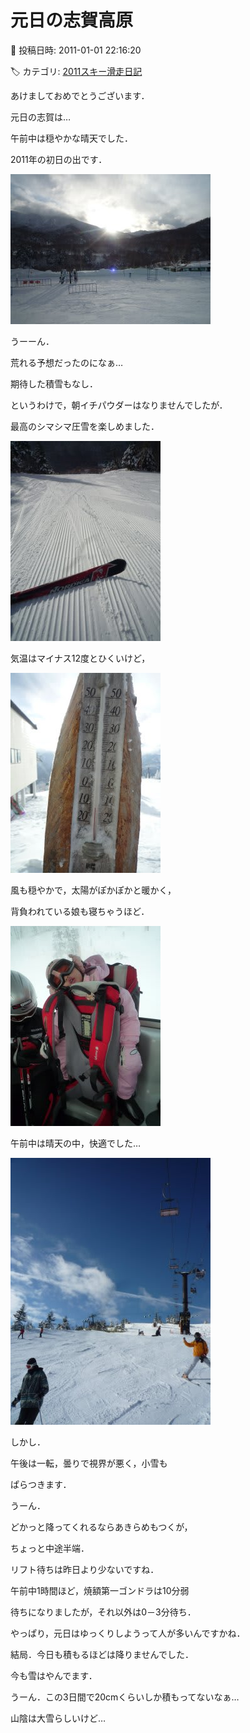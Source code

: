 # 元日の志賀高原

📅 投稿日時: 2011-01-01 22:16:20

🏷️ カテゴリ: [2011スキー滑走日記](ca488c98cfb9169941c3e73770dcefb56.md)

あけましておめでとうございます．





元日の志賀は…


午前中は穏やかな晴天でした．





2011年の初日の出です．




![0b0986d6bb4a3a4c32686419ea8c0d00.jpg](images/0b0986d6bb4a3a4c32686419ea8c0d00.jpg)







うーーん．


荒れる予想だったのになぁ…


期待した積雪もなし．





というわけで，朝イチパウダーはなりませんでしたが．


最高のシマシマ圧雪を楽しめました．




![35714eb060a6f8cfbc8f622a807d0e43.jpg](images/35714eb060a6f8cfbc8f622a807d0e43.jpg)







気温はマイナス12度とひくいけど，




![a8ed7122a5dd47587fce51f26c119ad2.jpg](images/a8ed7122a5dd47587fce51f26c119ad2.jpg)




風も穏やかで，太陽がぽかぽかと暖かく，


背負われている娘も寝ちゃうほど．




![ebb991e4abaf51c792b7ad73303d68e0.jpg](images/ebb991e4abaf51c792b7ad73303d68e0.jpg)




午前中は晴天の中，快適でした…




![ebae283f727ca219fc01809bd5950971.jpg](images/ebae283f727ca219fc01809bd5950971.jpg)







しかし．


午後は一転，曇りで視界が悪く，小雪も


ぱらつきます．





うーん．


どかっと降ってくれるならあきらめもつくが，


ちょっと中途半端．





リフト待ちは昨日より少ないですね．


午前中1時間ほど，焼額第一ゴンドラは10分弱


待ちになりましたが，それ以外は0－3分待ち．


やっぱり，元日はゆっくりしようって人が多いんですかね．





結局．今日も積もるほどは降りませんでした．


今も雪はやんでます．


うーん．この3日間で20cmくらいしか積もってないなぁ…


山陰は大雪らしいけど…
